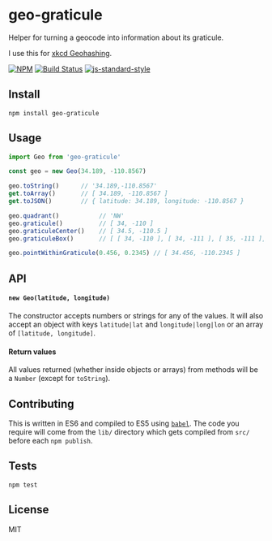 geo-graticule
===================

Helper for turning a geocode into information about its graticule.

I use this for [xkcd Geohashing](https://xkcd.com/426/).

[![NPM](https://nodei.co/npm/geo-graticule.png)](https://nodei.co/npm/geo-graticule/)
[![Build Status](https://travis-ci.org/lukekarrys/geo-graticule.png?branch=master)](https://travis-ci.org/lukekarrys/geo-graticule)
[![js-standard-style](https://img.shields.io/badge/code%20style-standard-brightgreen.svg?style=flat)](https://github.com/feross/standard)


## Install

`npm install geo-graticule`


## Usage

```js
import Geo from 'geo-graticule'

const geo = new Geo(34.189, -110.8567)

geo.toString()      // '34.189,-110.8567'
get.toArray()       // [ 34.189, -110.8567 ]
get.toJSON()        // { latitude: 34.189, longitude: -110.8567 }

geo.quadrant()           // 'NW'
geo.graticule()          // [ 34, -110 ]
geo.graticuleCenter()    // [ 34.5, -110.5 ]
geo.graticuleBox()       // [ [ 34, -110 ], [ 34, -111 ], [ 35, -111 ], [ 35, -110 ] ]

geo.pointWithinGraticule(0.456, 0.2345) // [ 34.456, -110.2345 ]
```


## API

#### `new Geo(latitude, longitude)`

The constructor accepts numbers or strings for any of the values. It will also accept an object with keys `latitude|lat` and `longitude|long|lon` or an array of `[latitude, longitude]`.

#### Return values

All values returned (whether inside objects or arrays) from methods will be a `Number` (except for `toString`).


## Contributing

This is written in ES6 and compiled to ES5 using [`babel`](https://babeljs.io/). The code you require will come from the `lib/` directory which gets compiled from `src/` before each `npm publish`.


## Tests

`npm test`


## License

MIT
